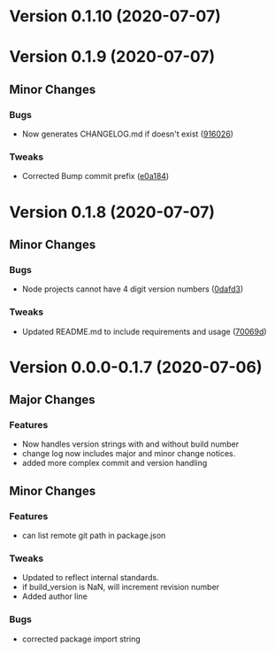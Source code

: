 # Version 0.1.10 (2020-07-07)

# Version 0.1.9 (2020-07-07)

## Minor Changes
### Bugs
* Now generates CHANGELOG.md if doesn't exist ([916026](https://github.com/mrAllWeather/changelog-generator/commit/916026c8c32bc0424616ec20714f7af720ad6b3c))

### Tweaks
* Corrected Bump commit prefix ([e0a184](https://github.com/mrAllWeather/changelog-generator/commit/e0a184d75af326c08013e6afc57279e4493748b8))

# Version 0.1.8 (2020-07-07)

## Minor Changes
### Bugs
* Node projects cannot have 4 digit version numbers ([0dafd3](https://github.com/mrAllWeather/changelog-generator/commit/0dafd3df6d54ac35d09b9fd6cbbccede3278d31a))

### Tweaks
* Updated README.md to include requirements and usage ([70069d](https://github.com/mrAllWeather/changelog-generator/commit/70069d193ac97b74fa70ac84bb8c24ee0230e6fa))

# Version 0.0.0-0.1.7 (2020-07-06)

## Major Changes
### Features
* Now handles version strings with and without build number
* change log now includes major and minor change notices.
* added more complex commit and version handling

## Minor Changes
### Features
* can list remote git path in package.json

### Tweaks
* Updated to reflect internal standards.
* if build_version is NaN, will increment revision number
* Added author line

### Bugs
* corrected package import string